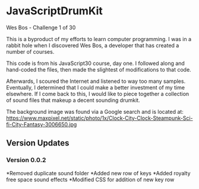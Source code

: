 # JavaScriptDrumKit
Wes Bos - Challenge 1 of 30

This is a byproduct of my efforts to learn computer programming. 
I was in a rabbit hole when I discovered Wes Bos, a developer that 
has created a number of courses. 

This code is from his JavaScript30 course, day one. I followed along 
and hand-coded the files, then made the slightest of modifications to that code.

Afterwards, I scoured the Internet and listened to way too many samples. 
Eventually, I determined that I could make a better investment of my time 
elsewhere. If I come back to this, I would like to piece together a collection 
of sound files that makeup a decent sounding drumkit. 

The background image was found via a Google search and is located at: 
https://www.maxpixel.net/static/photo/1x/Clock-City-Clock-Steampunk-Sci-fi-City-Fantasy-3006650.jpg

## Version Updates
### Version 0.0.2
*Removed duplicate sound folder
*Added new row of keys
*Added royalty free space sound effects
*Modified CSS for addition of new key row


